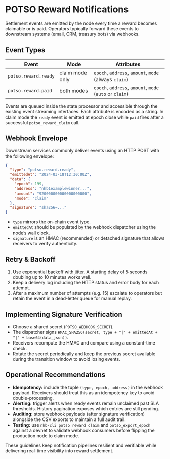 # POTSO Reward Notifications

Settlement events are emitted by the node every time a reward becomes claimable or is paid. Operators typically forward these
events to downstream systems (email, CRM, treasury bots) via webhooks.

## Event Types

| Event | Mode | Attributes |
|-------|------|------------|
| `potso.reward.ready` | claim mode only | `epoch`, `address`, `amount`, `mode` (always `claim`) |
| `potso.reward.paid`  | both modes      | `epoch`, `address`, `amount`, `mode` (`auto` or `claim`) |

Events are queued inside the state processor and accessible through the existing event streaming interfaces. Each attribute is
encoded as a string. In claim mode the `ready` event is emitted at epoch close while `paid` fires after a successful
`potso_reward_claim` call.

## Webhook Envelope

Downstream services commonly deliver events using an HTTP POST with the following envelope:

```json
{
  "type": "potso.reward.ready",
  "emittedAt": "2024-03-18T12:30:00Z",
  "data": {
    "epoch": 199,
    "address": "nhb1examplewinner...",
    "amount": "920000000000000000000",
    "mode": "claim"
  },
  "signature": "sha256=..."
}
```

* `type` mirrors the on-chain event type.
* `emittedAt` should be populated by the webhook dispatcher using the node’s wall clock.
* `signature` is an HMAC (recommended) or detached signature that allows receivers to verify authenticity.

## Retry & Backoff

1. Use exponential backoff with jitter. A starting delay of 5 seconds doubling up to 10 minutes works well.
2. Keep a delivery log including the HTTP status and error body for each attempt.
3. After a maximum number of attempts (e.g. 15) escalate to operators but retain the event in a dead-letter queue for manual
   replay.

## Implementing Signature Verification

* Choose a shared secret (`POTSO_WEBHOOK_SECRET`).
* The dispatcher signs `HMAC_SHA256(secret, type + "|" + emittedAt + "|" + base64(data_json))`.
* Receivers recompute the HMAC and compare using a constant-time check.
* Rotate the secret periodically and keep the previous secret available during the transition window to avoid losing events.

## Operational Recommendations

* **Idempotency:** include the tuple `(type, epoch, address)` in the webhook payload. Receivers should treat this as an
  idempotency key to avoid double-processing.
* **Alerting:** trigger alerts when ready events remain unclaimed past SLA thresholds. History pagination exposes which entries
  are still pending.
* **Auditing:** store webhook payloads (after signature verification) alongside the CSV exports to maintain a full audit trail.
* **Testing:** use `nhb-cli potso reward claim` and `potso_export_epoch` against a devnet to validate webhook consumers before
  flipping the production node to claim mode.

These guidelines keep notification pipelines resilient and verifiable while delivering real-time visibility into reward
settlement.
